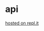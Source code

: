 # api
[hosted on repl.it](https://ldkfjaslditqwopri032-ruiopfc39mircrmi023.asdfasdirpwea09.repl.co/)
